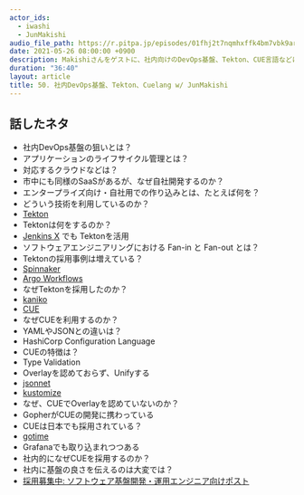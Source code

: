 ```yaml
---
actor_ids:
  - iwashi
  - JunMakishi
audio_file_path: https://r.pitpa.jp/episodes/01fhj2t7nqmhxffk4bm7vbk9ar.mp3
date: 2021-05-26 08:00:00 +0900
description: Makishiさんをゲストに、社内向けのDevOps基盤、Tekton、CUE言語などについて語っていただいたエピソードです。
duration: "36:40"
layout: article
title: 50. 社内DevOps基盤、Tekton、Cuelang w/ JunMakishi
---
```


## 話したネタ

- 社内DevOps基盤の狙いとは？
- アプリケーションのライフサイクル管理とは？
- 対応するクラウドなどは？
- 市中にも同様のSaaSがあるが、なぜ自社開発するのか？
- エンタープライズ向け・自社用での作り込みとは、たとえば何を？
- どういう技術を利用しているのか？
- [Tekton](https://tekton.dev/)
- Tektonは何をするのか？
- [Jenkins X](https://jenkins-x.io/) でも Tektonを活用
- ソフトウェアエンジニアリングにおける Fan-in と Fan-out とは？
- Tektonの採用事例は増えている？
- [Spinnaker](https://spinnaker.io/)
- [Argo Workflows](https://github.com/argoproj/argo-workflows)
- なぜTektonを採用したのか？
- [kaniko](https://github.com/GoogleContainerTools/kaniko)
- [CUE](https://cuelang.org/)
- なぜCUEを利用するのか？
- YAMLやJSONとの違いは？
- HashiCorp Configuration Language
- CUEの特徴は？
- Type Validation
- Overlayを認めておらず、Unifyする
- [jsonnet](https://jsonnet.org/)
- [kustomize](https://github.com/kubernetes-sigs/kustomize)
- なぜ、CUEでOverlayを認めていないのか？
- GopherがCUEの開発に携わっている
- CUEは日本でも採用されている？
- [gotime](https://changelog.com/gotime/163)
- Grafanaでも取り込まれつつある
- 社内的になぜCUEを採用するのか？
- 社内に基盤の良さを伝えるのは大変では？
- [採用募集中: ソフトウェア基盤開発・運用エンジニア向けポスト](https://hrmos.co/pages/nttcom0033/jobs/0000019)
